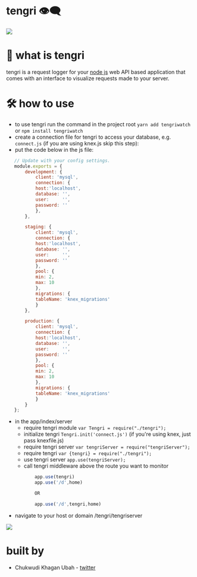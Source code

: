 # tengri 👁‍🗨

<img src="https://i.imgur.com/n3qkLbu.png"/>


# 📝 what is tengri
tengri is a request logger for your <a href="https://www.nodejs.org" target="_blank">node js</a> web API based application that comes with an interface to visualize requests made to your server. 


# 🛠 how to use
- to use tengri run the command in the project root `yarn add tengriwatch` or `npm install tengriwatch`
- create a connection file for tengri to access your database, e.g. `connect.js` (if you are using knex.js skip this step):
 - put the code below in the js file:
 ```js
    // Update with your config settings.
    module.exports = {
        development: {
            client: 'mysql',
            connection: {
            host:'localhost',
            database: '',
            user:     '',
            password: ''
            },
        },

        staging: {
            client: 'mysql',
            connection: {
            host:'localhost',
            database: '',
            user:     '',
            password: ''
            },
            pool: {
            min: 2,
            max: 10
            },
            migrations: {
            tableName: 'knex_migrations'
            }
        },

        production: {
            client: 'mysql',
            connection: {
            host:'localhost',
            database: '',
            user:     '',
            password: ''
            },
            pool: {
            min: 2,
            max: 10
            },
            migrations: {
            tableName: 'knex_migrations'
            }
        }
    };
 ```


- in the app/index/server
    - require tengri module `var Tengri = require("./tengri");`
    - initialize tengri `Tengri.init('connect.js')` (if you're using knex, just pass knexfile.js)
    - require tengri server `var tengriServer = require("tengriServer");`
    - require tengri `var {tengri} = require("./tengri");` 
    - use tengri server `app.use(tengriServer);`
    - call tengri middleware above the route you want to monitor 
        ```js
            app.use(tengri)
            app.use('/d',home)

            OR

            app.use('/d',tengri,home)
        ```
- navigate to your host or domain /tengri/tengriserver


<img src="https://i.imgur.com/3ZdjkHR.png"/>

# built by
- Chukwudi Khagan Ubah - <a href="https://www.twitter.com/chuksgpfr">twitter</a>



